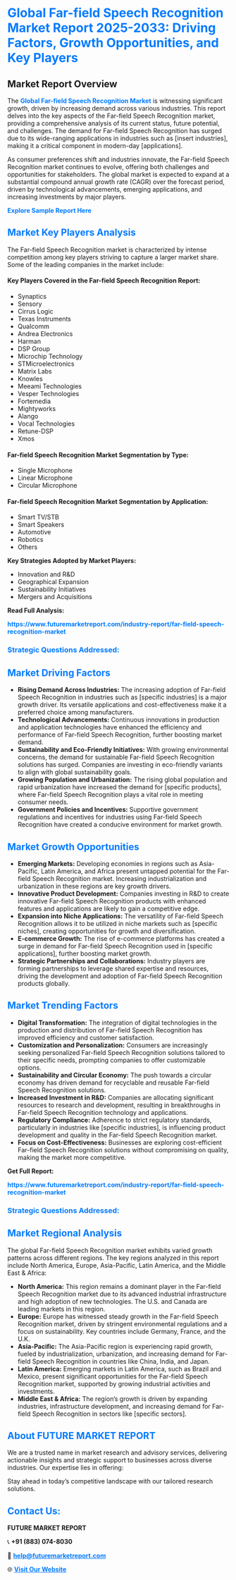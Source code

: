 <h1 style="color: #007BFF;">Global Far-field Speech Recognition Market Report 2025-2033: Driving Factors, Growth Opportunities, and Key Players</h1>

<section id="overview">
<h2>Market Report Overview</h2>
<p>The <a href="https://www.futuremarketreport.com/industry-report/far-field-speech-recognition-market" style="color: #007BFF; text-decoration: none;"><strong>Global Far-field Speech Recognition Market</strong></a> is witnessing significant growth, driven by increasing demand across various industries. This report delves into the key aspects of the Far-field Speech Recognition market, providing a comprehensive analysis of its current status, future potential, and challenges. The demand for Far-field Speech Recognition has surged due to its wide-ranging applications in industries such as [insert industries], making it a critical component in modern-day [applications].</p>
<p>As consumer preferences shift and industries innovate, the Far-field Speech Recognition market continues to evolve, offering both challenges and opportunities for stakeholders. The global market is expected to expand at a substantial compound annual growth rate (CAGR) over the forecast period, driven by technological advancements, emerging applications, and increasing investments by major players.</p>
</section>

<section id="overview">
<p><a href="https://www.futuremarketreport.com/request-sample/reportId=116166" style="color: #007BFF; text-decoration: none;"><strong>Explore Sample Report Here</strong></a></p>
</section>

<section id="key-players">
<h2 style="color: #007BFF;">Market Key Players Analysis</h2>
<p>The Far-field Speech Recognition market is characterized by intense competition among key players striving to capture a larger market share. Some of the leading companies in the market include:</p>
<h4>Key Players Covered in the Far-field Speech Recognition Report:</h4>
<ul><li>Synaptics</li><li>Sensory</li><li>Cirrus Logic</li><li>Texas Instruments</li><li>Qualcomm</li><li>Andrea Electronics</li><li>Harman</li><li>DSP Group</li><li>Microchip Technology</li><li>STMicroelectronics</li><li>Matrix Labs</li><li>Knowles</li><li>Meeami Technologies</li><li>Vesper Technologies</li><li>Fortemedia</li><li>Mightyworks</li><li>Alango</li><li>Vocal Technologies</li><li>Retune-DSP</li><li>Xmos</li></ul>
<h4>Far-field Speech Recognition Market Segmentation by Type:</h4>
<ul><li>Single Microphone</li><li>Linear Microphone</li><li>Circular Microphone</li></ul>

<h4>Far-field Speech Recognition Market Segmentation by Application:</h4>
<ul><li>Smart TV/STB</li><li>Smart Speakers</li><li>Automotive</li><li>Robotics</li><li>Others</li></ul>
<p><strong>Key Strategies Adopted by Market Players:</strong></p>
<ul>
<li>Innovation and R&D</li>
<li>Geographical Expansion</li>
<li>Sustainability Initiatives</li>
<li>Mergers and Acquisitions</li>
</ul>
</section>

<section>
<p><strong>Read Full Analysis: </strong></p><a href="https://www.futuremarketreport.com/industry-report/far-field-speech-recognition-market" style="color: #007BFF; text-decoration: none;"><strong>https://www.futuremarketreport.com/industry-report/far-field-speech-recognition-market</strong></a>
<h3 style="color: #007BFF;">Strategic Questions Addressed:</h3>
</section>

<section id="driving-factors">
<h2 style="color: #007BFF;">Market Driving Factors</h2>
<ul>
<li><strong>Rising Demand Across Industries:</strong> The increasing adoption of Far-field Speech Recognition in industries such as [specific industries] is a major growth driver. Its versatile applications and cost-effectiveness make it a preferred choice among manufacturers.</li>
<li><strong>Technological Advancements:</strong> Continuous innovations in production and application technologies have enhanced the efficiency and performance of Far-field Speech Recognition, further boosting market demand.</li>
<li><strong>Sustainability and Eco-Friendly Initiatives:</strong> With growing environmental concerns, the demand for sustainable Far-field Speech Recognition solutions has surged. Companies are investing in eco-friendly variants to align with global sustainability goals.</li>
<li><strong>Growing Population and Urbanization:</strong> The rising global population and rapid urbanization have increased the demand for [specific products], where Far-field Speech Recognition plays a vital role in meeting consumer needs.</li>
<li><strong>Government Policies and Incentives:</strong> Supportive government regulations and incentives for industries using Far-field Speech Recognition have created a conducive environment for market growth.</li>
</ul>
</section>

<section id="growth-opportunities">
<h2 style="color: #007BFF;">Market Growth Opportunities</h2>
<ul>
<li><strong>Emerging Markets:</strong> Developing economies in regions such as Asia-Pacific, Latin America, and Africa present untapped potential for the Far-field Speech Recognition market. Increasing industrialization and urbanization in these regions are key growth drivers.</li>
<li><strong>Innovative Product Development:</strong> Companies investing in R&D to create innovative Far-field Speech Recognition products with enhanced features and applications are likely to gain a competitive edge.</li>
<li><strong>Expansion into Niche Applications:</strong> The versatility of Far-field Speech Recognition allows it to be utilized in niche markets such as [specific niches], creating opportunities for growth and diversification.</li>
<li><strong>E-commerce Growth:</strong> The rise of e-commerce platforms has created a surge in demand for Far-field Speech Recognition used in [specific applications], further boosting market growth.</li>
<li><strong>Strategic Partnerships and Collaborations:</strong> Industry players are forming partnerships to leverage shared expertise and resources, driving the development and adoption of Far-field Speech Recognition products globally.</li>
</ul>
</section>

<section id="trending-factors">
<h2 style="color: #007BFF;">Market Trending Factors</h2>
<ul>
<li><strong>Digital Transformation:</strong> The integration of digital technologies in the production and distribution of Far-field Speech Recognition has improved efficiency and customer satisfaction.</li>
<li><strong>Customization and Personalization:</strong> Consumers are increasingly seeking personalized Far-field Speech Recognition solutions tailored to their specific needs, prompting companies to offer customizable options.</li>
<li><strong>Sustainability and Circular Economy:</strong> The push towards a circular economy has driven demand for recyclable and reusable Far-field Speech Recognition solutions.</li>
<li><strong>Increased Investment in R&D:</strong> Companies are allocating significant resources to research and development, resulting in breakthroughs in Far-field Speech Recognition technology and applications.</li>
<li><strong>Regulatory Compliance:</strong> Adherence to strict regulatory standards, particularly in industries like [specific industries], is influencing product development and quality in the Far-field Speech Recognition market.</li>
<li><strong>Focus on Cost-Effectiveness:</strong> Businesses are exploring cost-efficient Far-field Speech Recognition solutions without compromising on quality, making the market more competitive.</li>
</ul>
</section>

<section>
<p><strong>Get Full Report: </strong></p><a href="https://www.futuremarketreport.com/industry-report/far-field-speech-recognition-market" style="color: #007BFF; text-decoration: none;"><strong>https://www.futuremarketreport.com/industry-report/far-field-speech-recognition-market</strong></a>
<h3 style="color: #007BFF;">Strategic Questions Addressed:</h3>
</section>


<section id="regional-analysis">
<h2 style="color: #007BFF;">Market Regional Analysis</h2>
<p>The global Far-field Speech Recognition market exhibits varied growth patterns across different regions. The key regions analyzed in this report include North America, Europe, Asia-Pacific, Latin America, and the Middle East & Africa:</p>
<ul>
<li><strong>North America:</strong> This region remains a dominant player in the Far-field Speech Recognition market due to its advanced industrial infrastructure and high adoption of new technologies. The U.S. and Canada are leading markets in this region.</li>
<li><strong>Europe:</strong> Europe has witnessed steady growth in the Far-field Speech Recognition market, driven by stringent environmental regulations and a focus on sustainability. Key countries include Germany, France, and the U.K.</li>
<li><strong>Asia-Pacific:</strong> The Asia-Pacific region is experiencing rapid growth, fueled by industrialization, urbanization, and increasing demand for Far-field Speech Recognition in countries like China, India, and Japan.</li>
<li><strong>Latin America:</strong> Emerging markets in Latin America, such as Brazil and Mexico, present significant opportunities for the Far-field Speech Recognition market, supported by growing industrial activities and investments.</li>
<li><strong>Middle East & Africa:</strong> The region’s growth is driven by expanding industries, infrastructure development, and increasing demand for Far-field Speech Recognition in sectors like [specific sectors].</li>
</ul>
</section>

<footer>
<h2 style="color: #007BFF;">About FUTURE MARKET REPORT</h2>
<p>We are a trusted name in market research and advisory services, delivering actionable insights and strategic support to businesses across diverse industries. Our expertise lies in offering:</p>

<p>Stay ahead in today’s competitive landscape with our tailored research solutions.</p>

<h2 style="color: #007BFF;">Contact Us:</h2>
<p><strong>FUTURE MARKET REPORT</strong></p>
<p>📞 <strong>+91 (883) 074-8030</strong></p>
<p>📧 <strong><a href="mailto:help@futuremarketreport.com" style="color: #007BFF;">help@futuremarketreport.com</a></strong></p>
<p>🌐 <strong><a href="https://www.futuremarketreport.com/" style="color: #007BFF;">Visit Our Website</a></strong></p>
</footer>
